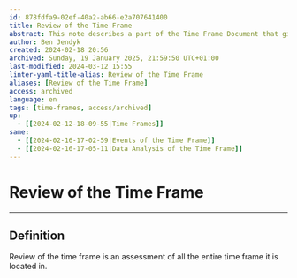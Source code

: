 ```yaml
---
id: 878fdfa9-02ef-40a2-ab66-e2a707641400
title: Review of the Time Frame
abstract: This note describes a part of the Time Frame Document that gives an assessment of its time frame.
author: Ben Jendyk
created: 2024-02-18 20:56
archived: Sunday, 19 January 2025, 21:59:50 UTC+01:00
last-modified: 2024-03-12 15:55
linter-yaml-title-alias: Review of the Time Frame
aliases: [Review of the Time Frame]
access: archived
language: en
tags: [time-frames, access/archived]
up:
  - [[2024-02-12-18-09-55|Time Frames]]
same:
  - [[2024-02-16-17-02-59|Events of the Time Frame]]
  - [[2024-02-16-17-05-11|Data Analysis of the Time Frame]]
---
```


# Review of the Time Frame

--- 

## Definition

Review of the time frame is an assessment of all the entire time frame it is located in.
